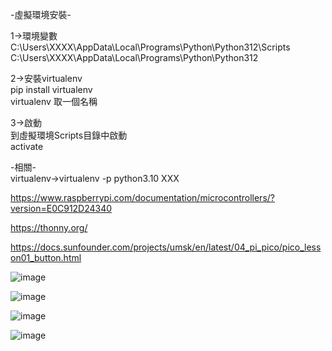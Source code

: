 -虛擬環境安裝-  

1->環境變數  
C:\Users\XXXX\AppData\Local\Programs\Python\Python312\Scripts  
C:\Users\XXXX\AppData\Local\Programs\Python\Python312  

2->安裝virtualenv  
pip install virtualenv  
virtualenv 取一個名稱  

3->啟動  
到虛擬環境Scripts目錄中啟動  
activate  

-相關-  
virtualenv->virtualenv -p python3.10 XXX  
  
https://www.raspberrypi.com/documentation/microcontrollers/?version=E0C912D24340  

https://thonny.org/  
  
https://docs.sunfounder.com/projects/umsk/en/latest/04_pi_pico/pico_lesson01_button.html  

![image](https://github.com/miyachun/uch0807/blob/main/picoimg.png)


![image](https://github.com/miyachun/uch0807/blob/main/btnimg.png)  



![image](https://github.com/miyachun/uch0807/blob/main/hc0501.jpg)  

![image](https://github.com/miyachun/uch0807/blob/main/hc0502.jpg)  







